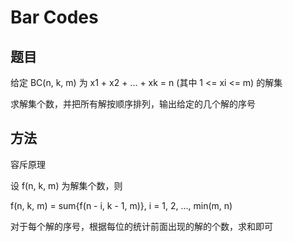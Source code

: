 # Bar Codes

## 题目

给定 BC(n, k, m) 为 x1 + x2 + ... + xk = n (其中 1 <= xi <= m) 的解集

求解集个数，并把所有解按顺序排列，输出给定的几个解的序号


## 方法

容斥原理

设 f(n, k, m) 为解集个数，则

f(n, k, m) = sum{f(n - i, k - 1, m)}, i = 1, 2, ..., min(m, n)

对于每个解的序号，根据每位的统计前面出现的解的个数，求和即可
